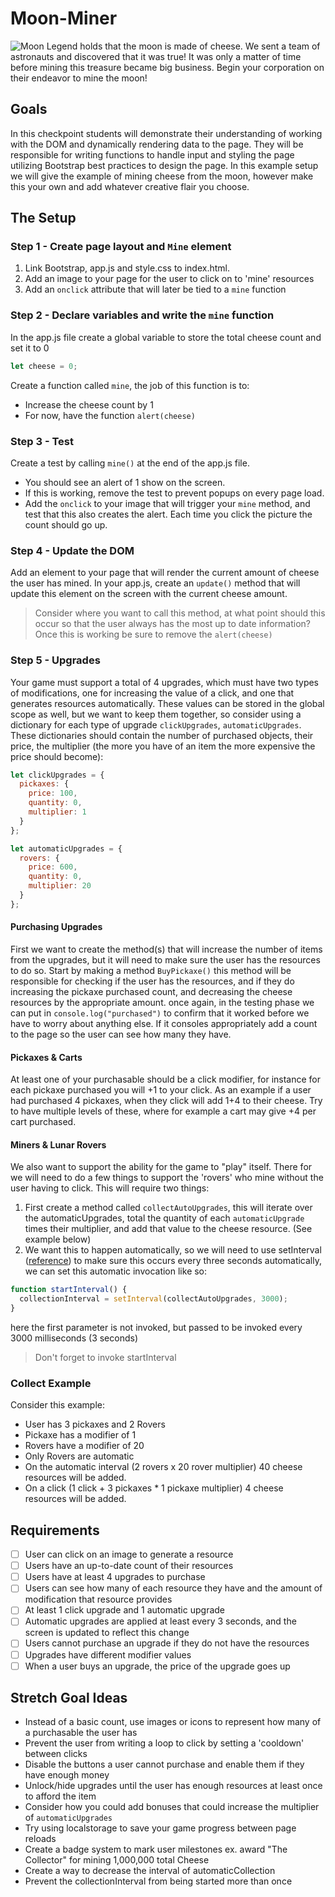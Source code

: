 # Moon-Miner

![Moon](./moon.jpg)
Legend holds that the moon is made of cheese. We sent a team of astronauts and discovered that it was true! It was only a matter of time before mining this treasure became big business. Begin your corporation on their endeavor to mine the moon!

## Goals

In this checkpoint students will demonstrate their understanding of working with the DOM and dynamically rendering data to the page. They will be responsible for writing functions to handle input and styling the page utilizing Bootstrap best practices to design the page.
In this example setup we will give the example of mining cheese from the moon, however make this your own and add whatever creative flair you choose.

## The Setup

### Step 1 - Create page layout and `Mine` element

1. Link Bootstrap, app.js and style.css to index.html.
2. Add an image to your page for the user to click on to 'mine' resources
3. Add an `onclick` attribute that will later be tied to a `mine` function

### Step 2 - Declare variables and write the `mine` function

In the app.js file create a global variable to store the total cheese count and set it to 0

```javascript
let cheese = 0;
```

Create a function called `mine`, the job of this function is to:
- Increase the cheese count by 1
- For now, have the function `alert(cheese)`

### Step 3 - Test

Create a test by calling `mine()` at the end of the app.js file.
- You should see an alert of 1 show on the screen.
- If this is working, remove the test to prevent popups on every page load.
- Add the `onclick` to your image that will trigger your `mine` method, and test that this also creates the alert. Each time you click the picture the count should go up.

### Step 4 - Update the DOM

Add an element to your page that will render the current amount of cheese the user has mined. 
In your app.js, create an `update()` method that will update this element on the screen with the current cheese amount.

> Consider where you want to call this method, at what point should this occur so that the user always has the most up to date information? Once this is working be sure to remove the `alert(cheese)`

### Step 5 - Upgrades

Your game must support a total of 4 upgrades, which must have two types of modifications, one for increasing the value of a click, and one that generates resources automatically. These values can be stored in the global scope as well, but we want to keep them together, so consider using a dictionary for each type of upgrade `clickUpgrades`, `automaticUpgrades`. These dictionaries should contain the number of purchased objects, their price, the multiplier (the more you have of an item the more expensive the price should become):

```javascript
let clickUpgrades = {
  pickaxes: {
    price: 100,
    quantity: 0,
    multiplier: 1
  }
};

let automaticUpgrades = {
  rovers: {
    price: 600,
    quantity: 0,
    multiplier: 20
  }
};
```

#### Purchasing Upgrades

First we want to create the method(s) that will increase the number of items from the upgrades, but it will need to make sure the user has the resources to do so.
Start by making a method `BuyPickaxe()` this method will be responsible for checking if the user has the resources, and if they do increasing the pickaxe purchased count, and decreasing the cheese resources by the appropriate amount. 
once again, in the testing phase we can put in `console.log("purchased")` to confirm that it worked before we have to worry about anything else.
If it consoles appropriately add a count to the page so the user can see how many they have.

#### Pickaxes & Carts

At least one of your purchasable should be a click modifier, for instance for each pickaxe purchased you will +1 to your click. As an example if a user had purchased 4 pickaxes, when they click will add 1+4 to their cheese. Try to have multiple levels of these, where for example a cart may give +4 per cart purchased.

#### Miners & Lunar Rovers

We also want to support the ability for the game to "play" itself. There for we will need to do a few things to support the 'rovers' who mine without the user having to click.
This will require two things:

1. First create a method called `collectAutoUpgrades`, this will iterate over the automaticUpgrades, total the quantity of each `automaticUpgrade` times their multiplier, and add that value to the cheese resource. (See example below)
2. We want this to happen automatically, so we will need to use setInterval ([reference](https://www.w3schools.com/jsref/met_win_setinterval.asp)) to make sure this occurs every three seconds automatically, we can set this automatic invocation like so:

```javascript
function startInterval() {
  collectionInterval = setInterval(collectAutoUpgrades, 3000);
}
```

here the first parameter is not invoked, but passed to be invoked every 3000 milliseconds (3 seconds)

> Don't forget to invoke startInterval 

### Collect Example

Consider this example:

- User has 3 pickaxes and 2 Rovers
- Pickaxe has a modifier of 1
- Rovers have a modifier of 20
- Only Rovers are automatic
- On the automatic interval (2 rovers x 20 rover multiplier) 40 cheese resources will be added.
- On a click (1 click + 3 pickaxes \* 1 pickaxe multiplier) 4 cheese resources will be added.

## Requirements

- [ ] User can click on an image to generate a resource
- [ ] Users have an up-to-date count of their resources
- [ ] Users have at least 4 upgrades to purchase
- [ ] Users can see how many of each resource they have and the amount of modification that resource provides
- [ ] At least 1 click upgrade and 1 automatic upgrade
- [ ] Automatic upgrades are applied at least every 3 seconds, and the screen is updated to reflect this change
- [ ] Users cannot purchase an upgrade if they do not have the resources
- [ ] Upgrades have different modifier values
- [ ] When a user buys an upgrade, the price of the upgrade goes up

## Stretch Goal Ideas

- Instead of a basic count, use images or icons to represent how many of a purchasable the user has
- Prevent the user from writing a loop to click by setting a 'cooldown' between clicks
- Disable the buttons a user cannot purchase and enable them if they have enough money
- Unlock/hide upgrades until the user has enough resources at least once to afford the item
- Consider how you could add bonuses that could increase the multiplier of `automaticUpgrades`
- Try using localstorage to save your game progress between page reloads
- Create a badge system to mark user milestones ex. award "The Collector" for mining 1,000,000 total Cheese
- Create a way to decrease the interval of automaticCollection
- Prevent the collectionInterval from being started more than once
